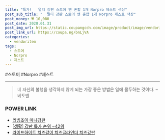 ```yaml
--- 
title: "특가!   멀티 강판 스토어 앤 혼합 1개 Norpro 제스트 색상" 
post_sub_title: "  멀티 강판 스토어 앤 혼합 1개 Norpro 제스트 색상" 
post_money: ₩ 10,080 
post_date: 2020.01.31 
post_img_url: https://static.coupangcdn.com/image/product/image/vendoritem/2018/10/27/3782287105/08689325-c5fa-4670-a383-583273cc288c.jpg 
post_link_url: https://coupa.ng/bnLjVA 
categories: 
  - vendoritem 
tags: 
  - 스토어 
  - Norpro 
  - 제스트 
--- 
```

  #스토어 #Norpro #제스트 
<hr> 

> 네 자신의 불행을 생각하지 않게 되는 가장 좋은 방법은 일에 몰두하는 것이다. – 베토벤 


### POWER LINK

* <a href="https://blog.naver.com/fasyy4321/221791932215" target="_blank">리빙조이 미니강판</a>
* <a href="https://blog.naver.com/sakai111/221790817846" target="_blank"> [생활] 강판 특가 순위 ~42위</a>
* <a href="https://blog.naver.com/sakai111/221781080525" target="_blank">라이프하이트 치즈갈이 치즈글라인더 치즈강판</a>
